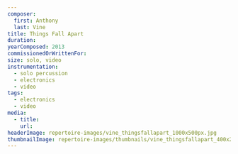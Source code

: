 ```yaml
---
composer:
  first: Anthony
  last: Vine
title: Things Fall Apart
duration:
yearComposed: 2013
commissionedOrWrittenFor:
size: solo, video
instrumentation:
  - solo percussion
  - electronics
  - video
tags:
  - electronics
  - video
media:
  - title:
    url:
headerImage: repertoire-images/vine_thingsfallapart_1000x500px.jpg
thumbnailImage: repertoire-images/thumbnails/vine_thingsfallapart_400x200.jpg
---
```

